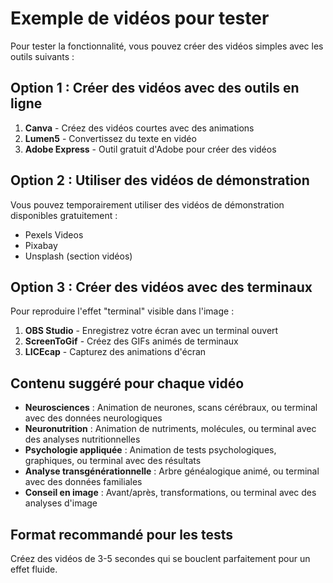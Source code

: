 # Exemple de vidéos pour tester

Pour tester la fonctionnalité, vous pouvez créer des vidéos simples avec les outils suivants :

## Option 1 : Créer des vidéos avec des outils en ligne

1. **Canva** - Créez des vidéos courtes avec des animations
2. **Lumen5** - Convertissez du texte en vidéo
3. **Adobe Express** - Outil gratuit d'Adobe pour créer des vidéos

## Option 2 : Utiliser des vidéos de démonstration

Vous pouvez temporairement utiliser des vidéos de démonstration disponibles gratuitement :
- Pexels Videos
- Pixabay
- Unsplash (section vidéos)

## Option 3 : Créer des vidéos avec des terminaux

Pour reproduire l'effet "terminal" visible dans l'image :

1. **OBS Studio** - Enregistrez votre écran avec un terminal ouvert
2. **ScreenToGif** - Créez des GIFs animés de terminaux
3. **LICEcap** - Capturez des animations d'écran

## Contenu suggéré pour chaque vidéo

- **Neurosciences** : Animation de neurones, scans cérébraux, ou terminal avec des données neurologiques
- **Neuronutrition** : Animation de nutriments, molécules, ou terminal avec des analyses nutritionnelles
- **Psychologie appliquée** : Animation de tests psychologiques, graphiques, ou terminal avec des résultats
- **Analyse transgénérationnelle** : Arbre généalogique animé, ou terminal avec des données familiales
- **Conseil en image** : Avant/après, transformations, ou terminal avec des analyses d'image

## Format recommandé pour les tests

Créez des vidéos de 3-5 secondes qui se bouclent parfaitement pour un effet fluide. 